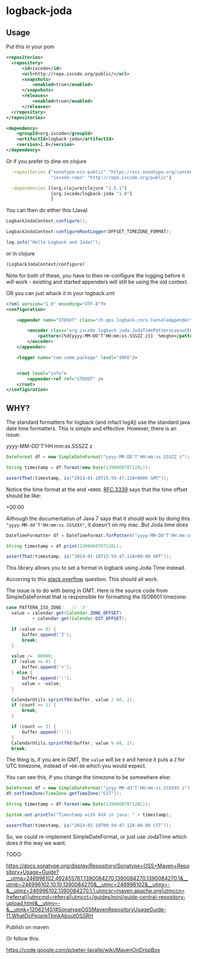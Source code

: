 # logback-joda

## Usage

Put this in your pom

```xml
<repositories>
  <repository>
      <id>ixcode</id>
      <url>http://repo.ixcode.org/public/</url>
      <snapshots>
          <enabled>true</enabled>
      </snapshots>
      <releases>
          <enabled>true</enabled>
      </releases>
  </repository>
</repositories>

<dependency>
    <groupId>org.ixcode</groupId>
    <artifactId>logback-joda</artifactId>
    <version>1.0</version>
</dependency>

```

Or if you prefer to dine on clojure

```clojure
  :repositories {"sonatype-oss-public" "https://oss.sonatype.org/content/groups/public/"
                 "ixcode-repo" "http://repo.ixcode.org/public"}

  :dependencies [[org.clojure/clojure "1.5.1"]
                 [org.ixcode/logback-joda "1.0"]
                 ]
```
You can then do either this (Java)

```java
LogbackJodaContext.configure();

LogbackJodaContext.configureRootLogger(OFFSET_TIMEZONE_FORMAT);

log.info("Hello Logback and Joda!");
```

or in clojure

```clojure
(LogbackJodaContext/configure)
```

Note for both of these, you have to then re-configure the logging before it will work - existing and started appenders will still be using the old context.

OR you can just whack it in your logback.xml

```xml
<?xml version="1.0" encoding="UTF-8"?>
<configuration>

    <appender name="STDOUT" class="ch.qos.logback.core.ConsoleAppender">

        <encoder class="org.ixcode.logback.joda.JodaTimePatternLayoutEncoder">
            <pattern>[%d{yyyy-MM-DD'T'HH:mm:ss.SSSZZ z}]  %msg%n</pattern>
        </encoder>
    </appender>

    <logger name="com.some.package" level="INFO"/>


    <root level="info">
        <appender-ref ref="STDOUT" />
    </root>
</configuration>
```

## WHY?

The standard formatters for logback (and infact log4j) use the standard java date time formatters. This is simple and effective. However, there is an issue:

  yyyy-MM-DD'T'HH:mm:ss.SSSZZ z

```java
DateFormat df = new SimpleDateFormat("yyyy-MM-DD'T'HH:mm:ss.SSSZZ z");

String timestamp = df.format(new Date(1390060787128L));

assertThat(timestamp, is("2014-01-18T15:59:47.128+0000 GMT"));
```

Notice the time format at the end `+0000`. <a href="http://tools.ietf.org/search/rfc3339#section-4.2">RFC 3339</a> says that the time offset should be like:

  +00:00

Although the documentation of Java 7 says that it should work by doing this `"yyyy-MM-dd'T'HH:mm:ss.SSSXXX"`, it doesn't on my mac. But Joda time does

```java
DateTimeFormatter df = DateTimeFormat.forPattern("yyyy-MM-DD'T'HH:mm:ss.SSSZZ z");

String timestamp = df.print(1390060787128L);

assertThat(timestamp, is("2014-01-18T15:59:47.128+00:00 GMT"));
```

This library allows you to set a format in logback using Joda Time instead.

Accorring to this <a href="http://stackoverflow.com/questions/2201925/converting-iso8601-compliant-string-to-java-util-date">stack overflow</a> question. This should all work.

The issue is to do with being in GMT. Here is the source code from SimpleDateFormat that is responsible for formatting the ISO8601 timezone:

```java
case PATTERN_ISO_ZONE:   // 'X'
  value = calendar.get(Calendar.ZONE_OFFSET)
          + calendar.get(Calendar.DST_OFFSET);

  if (value == 0) {
      buffer.append('Z');
      break;
  }

  value /=  60000;
  if (value >= 0) {
      buffer.append('+');
  } else {
      buffer.append('-');
      value = -value;
  }

  CalendarUtils.sprintf0d(buffer, value / 60, 2);
  if (count == 1) {
      break;
  }

  if (count == 3) {
      buffer.append(':');
  }
  CalendarUtils.sprintf0d(buffer, value % 60, 2);
  break;
```

The thing is, if you are in GMT, the `value` will be `0` and hence it puts a `Z` for UTC timezone, instead of `+00:00` which you would expect.

You can see this, if you change the timezone to be somewhere else:

```java
DateFormat df = new SimpleDateFormat("yyyy-MM-dd'T'HH:mm:ss.SSSXXX z");
df.setTimeZone(TimeZone.getTimeZone("CST"));

String timestamp = df.format(new Date(1390060787128L));

System.out.println("Timestamp with XXX in java: " + timestamp);

assertThat(timestamp, is("2014-01-18T09:59:47.128-06:00 CST"));
```

So, we could re-implement SimpleDateFormat, or just use JodaTime which does it the way we want.

TODO:

https://docs.sonatype.org/display/Repository/Sonatype+OSS+Maven+Repository+Usage+Guide?__utma=246996102.492455761.1390084270.1390084270.1390084270.1&__utmb=246996102.10.10.1390084270&__utmc=246996102&__utmx=-&__utmz=246996102.1390084270.1.1.utmcsr=maven.apache.org|utmccn=(referral)|utmcmd=referral|utmcct=/guides/mini/guide-central-repository-upload.html&__utmv=-&__utmk=120621451#SonatypeOSSMavenRepositoryUsageGuide-11.WhatDoPeopleThinkAboutOSSRH

Publish on maven

Or follow this:

https://code.google.com/p/peter-lavalle/wiki/MavenOnDropBox



